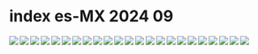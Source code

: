 # index es-MX 2024 09

<a href="https://global.bing.com/th?id=OHR.DjanetAlgeria_ROW6327160471_UHD.jpg&rf=LaDigue_UHD.jpg&pid=hp&w=3840&h=2160&rs=1&c=4">
<img src="https://global.bing.com/th?id=OHR.DjanetAlgeria_ROW6327160471_UHD.jpg&rf=LaDigue_UHD.jpg&pid=hp&w=384&h=216&rs=1&c=4" align="left" loading="lazy">
</a>

<a href="https://global.bing.com/th?id=OHR.ThamesLondon_ROW6580939487_UHD.jpg&rf=LaDigue_UHD.jpg&pid=hp&w=3840&h=2160&rs=1&c=4">
<img src="https://global.bing.com/th?id=OHR.ThamesLondon_ROW6580939487_UHD.jpg&rf=LaDigue_UHD.jpg&pid=hp&w=384&h=216&rs=1&c=4" align="left" loading="lazy">
</a>

<a href="https://global.bing.com/th?id=OHR.BuracodasAraras_ROW6781407231_UHD.jpg&rf=LaDigue_UHD.jpg&pid=hp&w=3840&h=2160&rs=1&c=4">
<img src="https://global.bing.com/th?id=OHR.BuracodasAraras_ROW6781407231_UHD.jpg&rf=LaDigue_UHD.jpg&pid=hp&w=384&h=216&rs=1&c=4" align="left" loading="lazy">
</a>

<a href="https://global.bing.com/th?id=OHR.AlpineLakes_ROW0304346797_UHD.jpg&rf=LaDigue_UHD.jpg&pid=hp&w=3840&h=2160&rs=1&c=4">
<img src="https://global.bing.com/th?id=OHR.AlpineLakes_ROW0304346797_UHD.jpg&rf=LaDigue_UHD.jpg&pid=hp&w=384&h=216&rs=1&c=4" align="left" loading="lazy">
</a>

<a href="https://global.bing.com/th?id=OHR.DuskyOwls_ROW7167692240_UHD.jpg&rf=LaDigue_UHD.jpg&pid=hp&w=3840&h=2160&rs=1&c=4">
<img src="https://global.bing.com/th?id=OHR.DuskyOwls_ROW7167692240_UHD.jpg&rf=LaDigue_UHD.jpg&pid=hp&w=384&h=216&rs=1&c=4" align="left" loading="lazy">
</a>

<a href="https://global.bing.com/th?id=OHR.TIFF2024_ROW8059887300_UHD.jpg&rf=LaDigue_UHD.jpg&pid=hp&w=3840&h=2160&rs=1&c=4">
<img src="https://global.bing.com/th?id=OHR.TIFF2024_ROW8059887300_UHD.jpg&rf=LaDigue_UHD.jpg&pid=hp&w=384&h=216&rs=1&c=4" align="left" loading="lazy">
</a>

<a href="https://global.bing.com/th?id=OHR.GlenariffPark_ROW1563275135_UHD.jpg&rf=LaDigue_UHD.jpg&pid=hp&w=3840&h=2160&rs=1&c=4">
<img src="https://global.bing.com/th?id=OHR.GlenariffPark_ROW1563275135_UHD.jpg&rf=LaDigue_UHD.jpg&pid=hp&w=384&h=216&rs=1&c=4" align="left" loading="lazy">
</a>

<a href="https://global.bing.com/th?id=OHR.SantaCruzHummer_ROW3345595068_UHD.jpg&rf=LaDigue_UHD.jpg&pid=hp&w=3840&h=2160&rs=1&c=4">
<img src="https://global.bing.com/th?id=OHR.SantaCruzHummer_ROW3345595068_UHD.jpg&rf=LaDigue_UHD.jpg&pid=hp&w=384&h=216&rs=1&c=4" align="left" loading="lazy">
</a>

<a href="https://global.bing.com/th?id=OHR.Canigou_ROW3533660009_UHD.jpg&rf=LaDigue_UHD.jpg&pid=hp&w=3840&h=2160&rs=1&c=4">
<img src="https://global.bing.com/th?id=OHR.Canigou_ROW3533660009_UHD.jpg&rf=LaDigue_UHD.jpg&pid=hp&w=384&h=216&rs=1&c=4" align="left" loading="lazy">
</a>

<a href="https://global.bing.com/th?id=OHR.IguazuRainbow_ROW3139457985_UHD.jpg&rf=LaDigue_UHD.jpg&pid=hp&w=3840&h=2160&rs=1&c=4">
<img src="https://global.bing.com/th?id=OHR.IguazuRainbow_ROW3139457985_UHD.jpg&rf=LaDigue_UHD.jpg&pid=hp&w=384&h=216&rs=1&c=4" align="left" loading="lazy">
</a>

<a href="https://global.bing.com/th?id=OHR.BridgeLisbon_ROW2312230320_UHD.jpg&rf=LaDigue_UHD.jpg&pid=hp&w=3840&h=2160&rs=1&c=4">
<img src="https://global.bing.com/th?id=OHR.BridgeLisbon_ROW2312230320_UHD.jpg&rf=LaDigue_UHD.jpg&pid=hp&w=384&h=216&rs=1&c=4" align="left" loading="lazy">
</a>

<a href="https://global.bing.com/th?id=OHR.EltzCastle_ROW3763961320_UHD.jpg&rf=LaDigue_UHD.jpg&pid=hp&w=3840&h=2160&rs=1&c=4">
<img src="https://global.bing.com/th?id=OHR.EltzCastle_ROW3763961320_UHD.jpg&rf=LaDigue_UHD.jpg&pid=hp&w=384&h=216&rs=1&c=4" align="left" loading="lazy">
</a>

<a href="https://global.bing.com/th?id=OHR.DolphinReunion_ROW4153666724_UHD.jpg&rf=LaDigue_UHD.jpg&pid=hp&w=3840&h=2160&rs=1&c=4">
<img src="https://global.bing.com/th?id=OHR.DolphinReunion_ROW4153666724_UHD.jpg&rf=LaDigue_UHD.jpg&pid=hp&w=384&h=216&rs=1&c=4" align="left" loading="lazy">
</a>

<a href="https://global.bing.com/th?id=OHR.PointReyes_ROW4397514430_UHD.jpg&rf=LaDigue_UHD.jpg&pid=hp&w=3840&h=2160&rs=1&c=4">
<img src="https://global.bing.com/th?id=OHR.PointReyes_ROW4397514430_UHD.jpg&rf=LaDigue_UHD.jpg&pid=hp&w=384&h=216&rs=1&c=4" align="left" loading="lazy">
</a>

<a href="https://global.bing.com/th?id=OHR.RapaNuiSunrise_ROW4550232557_UHD.jpg&rf=LaDigue_UHD.jpg&pid=hp&w=3840&h=2160&rs=1&c=4">
<img src="https://global.bing.com/th?id=OHR.RapaNuiSunrise_ROW4550232557_UHD.jpg&rf=LaDigue_UHD.jpg&pid=hp&w=384&h=216&rs=1&c=4" align="left" loading="lazy">
</a>

<a href="https://global.bing.com/th?id=OHR.LagoComoItaly_ROW4645357239_UHD.jpg&rf=LaDigue_UHD.jpg&pid=hp&w=3840&h=2160&rs=1&c=4">
<img src="https://global.bing.com/th?id=OHR.LagoComoItaly_ROW4645357239_UHD.jpg&rf=LaDigue_UHD.jpg&pid=hp&w=384&h=216&rs=1&c=4" align="left" loading="lazy">
</a>

<a href="https://global.bing.com/th?id=OHR.SunriseWallabies_ROW4908014597_UHD.jpg&rf=LaDigue_UHD.jpg&pid=hp&w=3840&h=2160&rs=1&c=4">
<img src="https://global.bing.com/th?id=OHR.SunriseWallabies_ROW4908014597_UHD.jpg&rf=LaDigue_UHD.jpg&pid=hp&w=384&h=216&rs=1&c=4" align="left" loading="lazy">
</a>

<a href="https://global.bing.com/th?id=OHR.KeralaSummer_ROW5096349608_UHD.jpg&rf=LaDigue_UHD.jpg&pid=hp&w=3840&h=2160&rs=1&c=4">
<img src="https://global.bing.com/th?id=OHR.KeralaSummer_ROW5096349608_UHD.jpg&rf=LaDigue_UHD.jpg&pid=hp&w=384&h=216&rs=1&c=4" align="left" loading="lazy">
</a>

<a href="https://global.bing.com/th?id=OHR.GujoHachiman_ROW5500166549_UHD.jpg&rf=LaDigue_UHD.jpg&pid=hp&w=3840&h=2160&rs=1&c=4">
<img src="https://global.bing.com/th?id=OHR.GujoHachiman_ROW5500166549_UHD.jpg&rf=LaDigue_UHD.jpg&pid=hp&w=384&h=216&rs=1&c=4" align="left" loading="lazy">
</a>

<a href="https://global.bing.com/th?id=OHR.ElbowRiver_ROW2359666399_UHD.jpg&rf=LaDigue_UHD.jpg&pid=hp&w=3840&h=2160&rs=1&c=4">
<img src="https://global.bing.com/th?id=OHR.ElbowRiver_ROW2359666399_UHD.jpg&rf=LaDigue_UHD.jpg&pid=hp&w=384&h=216&rs=1&c=4" align="left" loading="lazy">
</a>

<a href="https://global.bing.com/th?id=OHR.OcracokeLight_ROW2373875700_UHD.jpg&rf=LaDigue_UHD.jpg&pid=hp&w=3840&h=2160&rs=1&c=4">
<img src="https://global.bing.com/th?id=OHR.OcracokeLight_ROW2373875700_UHD.jpg&rf=LaDigue_UHD.jpg&pid=hp&w=384&h=216&rs=1&c=4" align="left" loading="lazy">
</a>

<a href="https://global.bing.com/th?id=OHR.MunichBeerfest_ROW5521501764_UHD.jpg&rf=LaDigue_UHD.jpg&pid=hp&w=3840&h=2160&rs=1&c=4">
<img src="https://global.bing.com/th?id=OHR.MunichBeerfest_ROW5521501764_UHD.jpg&rf=LaDigue_UHD.jpg&pid=hp&w=384&h=216&rs=1&c=4" align="left" loading="lazy">
</a>

<a href="https://global.bing.com/th?id=OHR.AutumnCumbria_ROW4250501115_UHD.jpg&rf=LaDigue_UHD.jpg&pid=hp&w=3840&h=2160&rs=1&c=4">
<img src="https://global.bing.com/th?id=OHR.AutumnCumbria_ROW4250501115_UHD.jpg&rf=LaDigue_UHD.jpg&pid=hp&w=384&h=216&rs=1&c=4" align="left" loading="lazy">
</a>
